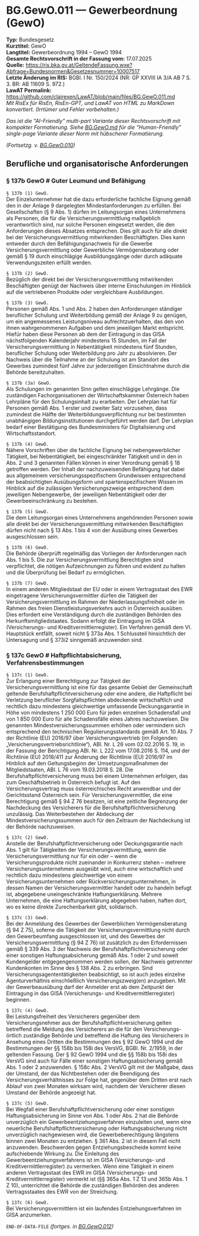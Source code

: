 # BG.GewO.011 — Gewerbeordnung (GewO)
**Typ:** Bundesgesetz  
**Kurztitel:** GewO  
**Langtitel:** Gewerbeordnung 1994 – GewO 1994  
**Gesamte Rechtsvorschrift in der Fassung vom:** 17.07.2025  
**Quelle:** https://ris.bka.gv.at/GeltendeFassung.wxe?Abfrage=Bundesnormen&Gesetzesnummer=10007517  
**Letzte Änderung im RIS:** BGBl. I Nr. 150/2024 (NR: GP XXVIII IA 3/A AB 7 S. 3. BR: AB 11609 S. 972.)  
**LawAT Permalink:** https://github.com/clairexen/LawAT/blob/main/files/BG.GewO.011.md  
*Mit RisEx für RisEn, RisEn-GPT, und LawAT von HTML zu MarkDown konvertiert. (Irrtümer und Fehler vorbehalten.)*

*Das ist die "AI-Friendly" multi-part Variante dieser Rechtsvorschrift mit kompakter Formatierung. Siehe [BG.GewO.md](BG.GewO.md) für die "Human-Friendly" single-page Variante dieser Norm mit hübscherer Formatierung.*

*(Fortsetzg. v. [BG.GewO.010](BG.GewO.010.md))*

## Berufliche und organisatorische Anforderungen

### § 137b GewO # Guter Leumund und Befähigung

`§ 137b (1) GewO.`  
Der Einzelunternehmer hat die dazu erforderliche fachliche Eignung gemäß den in der Anlage 9 dargelegten Mindestanforderungen zu erfüllen. Bei Gesellschaften (§ 9 Abs. 1) dürfen im Leitungsorgan eines Unternehmens als Personen, die für die Versicherungsvermittlung maßgeblich verantwortlich sind, nur solche Personen eingesetzt werden, die den Anforderungen dieses Absatzes entsprechen. Dies gilt auch für alle direkt bei der Versicherungsvermittlung mitwirkenden Beschäftigten. Dies kann entweder durch den Befähigungsnachweis für die Gewerbe Versicherungsvermittlung oder Gewerbliche Vermögensberatung oder gemäß § 19 durch einschlägige Ausbildungsgänge oder durch adäquate Verwendungszeiten erfüllt werden.

`§ 137b (2) GewO.`  
Bezüglich der direkt bei der Versicherungsvermittlung mitwirkenden Beschäftigten genügt der Nachweis über interne Einschulungen im Hinblick auf die vertriebenen Produkte oder vergleichbare Ausbildungen.

`§ 137b (3) GewO.`  
Personen gemäß Abs. 1 und Abs. 2 haben den Anforderungen ständiger beruflicher Schulung und Weiterbildung gemäß der Anlage 9 zu genügen, um ein angemessenes Leistungsniveau aufrechtzuerhalten, das den von ihnen wahrgenommenen Aufgaben und dem jeweiligen Markt entspricht. Hiefür haben diese Personen ab dem der Eintragung in das GISA nächstfolgenden Kalenderjahr mindestens 15 Stunden, im Fall der Versicherungsvermittlung in Nebentätigkeit mindestens fünf Stunden, beruflicher Schulung oder Weiterbildung pro Jahr zu absolvieren. Der Nachweis über die Teilnahme an der Schulung ist am Standort des Gewerbes zumindest fünf Jahre zur jederzeitigen Einsichtnahme durch die Behörde bereitzuhalten.

`§ 137b (3a) GewO.`  
Als Schulungen im genannten Sinn gelten einschlägige Lehrgänge. Die zuständigen Fachorganisationen der Wirtschaftskammer Österreich haben Lehrpläne für den Schulungsinhalt zu erarbeiten. Der Lehrplan hat für Personen gemäß Abs. 1 erster und zweiter Satz vorzusehen, dass zumindest die Hälfte der Weiterbildungsverpflichtung nur bei bestimmten unabhängigen Bildungsinstitutionen durchgeführt werden darf. Der Lehrplan bedarf einer Bestätigung des Bundesministers für Digitalisierung und Wirtschaftsstandort.

`§ 137b (4) GewO.`  
Nähere Vorschriften über die fachliche Eignung bei nebengewerblicher Tätigkeit, bei Nebentätigkeit, bei eingeschränkter Tätigkeit und in den in Abs. 2 und 3 genannten Fällen können in einer Verordnung gemäß § 18 getroffen werden. Der Inhalt der nachzuweisenden Befähigung hat dabei aus allgemeinem versicherungsspezifischem Grundwissen entsprechend der beabsichtigten Ausübungsform und spartenspezifischem Wissen im Hinblick auf die zulässigen Versicherungszweige entsprechend dem jeweiligen Nebengewerbe, der jeweiligen Nebentätigkeit oder der Gewerbeeinschränkung zu bestehen.

`§ 137b (5) GewO.`  
Die dem Leitungsorgan eines Unternehmens angehörenden Personen sowie alle direkt bei der Versicherungsvermittlung mitwirkenden Beschäftigten dürfen nicht nach § 13 Abs. 1 bis 4 von der Ausübung eines Gewerbes ausgeschlossen sein.

`§ 137b (6) GewO.`  
Die Behörde überprüft regelmäßig das Vorliegen der Anforderungen nach Abs. 1 bis 5. Die zur Versicherungsvermittlung Berechtigten sind verpflichtet, die nötigen Aufzeichnungen zu führen und evident zu halten und die Überprüfung bei Bedarf zu ermöglichen.

`§ 137b (7) GewO.`  
In einem anderen Mitgliedstaat der EU oder in einem Vertragsstaat des EWR eingetragene Versicherungsvermittler dürfen die Tätigkeit der Versicherungsvermittlung im Rahmen der Niederlassungsfreiheit oder im Rahmen des freien Dienstleistungsverkehrs auch in Österreich ausüben. Dies erfordert eine Verständigung durch die zuständigen Behörden des Herkunftsmitgliedstaates. Sodann erfolgt die Eintragung im GISA (Versicherungs- und Kreditvermittlerregister). Ein Verfahren gemäß dem VI. Hauptstück entfällt, soweit nicht § 373a Abs. 1 Schlussteil hinsichtlich der Untersagung und § 373i2 sinngemäß anzuwenden sind.

### § 137c GewO # Haftpflichtabsicherung, Verfahrensbestimmungen

`§ 137c (1) GewO.`  
Zur Erlangung einer Berechtigung zur Tätigkeit der Versicherungsvermittlung ist eine für das gesamte Gebiet der Gemeinschaft geltende Berufshaftpflichtversicherung oder eine andere, die Haftpflicht bei Verletzung beruflicher Sorgfaltspflichten abdeckende wirtschaftlich und rechtlich dazu mindestens gleichwertige umfassende Deckungsgarantie in Höhe von mindestens 1 250 000 Euro für jeden einzelnen Schadensfall und von 1 850 000 Euro für alle Schadensfälle eines Jahres nachzuweisen. Die genannten Mindestversicherungssummen erhöhen oder vermindern sich entsprechend den technischen Regulierungsstandards gemäß Art. 10 Abs. 7 der Richtlinie (EU) 2016/97 über Versicherungsvertrieb (im Folgenden: „Versicherungsvertriebsrichtlinie“), ABl. Nr. L 26 vom 02.02.2016 S. 19, in der Fassung der Berichtigung ABl. Nr. L 222 vom 17.08.2016 S. 114, und der Richtlinie (EU) 2018/411 zur Änderung der Richtlinie (EU) 2016/97 im Hinblick auf den Geltungsbeginn der Umsetzungsmaßnahmen der Mitgliedstaaten, ABl. L 76 vom 19.03.2018 S. 28. Die Berufshaftpflichtversicherung muss bei einem Unternehmen erfolgen, das zum Geschäftsbetrieb in Österreich befugt ist. Auf den Versicherungsvertrag muss österreichisches Recht anwendbar und der Gerichtsstand Österreich sein. Für Versicherungsvermittler, die eine Berechtigung gemäß § 94 Z 76 besitzen, ist eine zeitliche Begrenzung der Nachdeckung des Versicherers für die Berufshaftpflichtversicherung unzulässig. Das Weiterbestehen der Abdeckung der Mindestversicherungssummen auch für den Zeitraum der Nachdeckung ist der Behörde nachzuweisen.

`§ 137c (2) GewO.`  
Anstelle der Berufshaftpflichtversicherung oder Deckungsgarantie nach Abs. 1 gilt für Tätigkeiten der Versicherungsvermittlung, wenn die Versicherungsvermittlung nur für ein oder – wenn die Versicherungsprodukte nicht zueinander in Konkurrenz stehen – mehrere Versicherungsunternehmen ausgeübt wird, auch eine wirtschaftlich und rechtlich dazu mindestens gleichwertige von einem Versicherungsunternehmen oder Rückversicherungsunternehmen, in dessen Namen der Versicherungsvermittler handelt oder zu handeln befugt ist, abgegebene uneingeschränkte Haftungserklärung. Mehrere Unternehmen, die eine Haftungserklärung abgegeben haben, haften dort, wo es keine direkte Zurechenbarkeit gibt, solidarisch.

`§ 137c (3) GewO.`  
Bei der Anmeldung des Gewerbes der Gewerblichen Vermögensberatung (§ 94 Z 75), soferne die Tätigkeit der Versicherungsvermittlung nicht durch den Gewerbeumfang ausgeschlossen ist, und des Gewerbes der Versicherungsvermittlung (§ 94 Z 76) ist zusätzlich zu den Erfordernissen gemäß § 339 Abs. 3 der Nachweis der Berufshaftpflichtversicherung oder einer sonstigen Haftungsabsicherung gemäß Abs. 1 oder 2 und soweit Kundengelder entgegengenommen werden sollen, der Nachweis getrennter Kundenkonten im Sinne des § 138 Abs. 2 zu erbringen. Sind Versicherungsagententätigkeiten beabsichtigt, so ist auch jedes einzelne Agenturverhältnis einschließlich Versicherungszweig(en) anzugeben. Mit der Gewerbeausübung darf der Anmelder erst ab dem Zeitpunkt der Eintragung in das GISA (Versicherungs- und Kreditvermittlerregister) beginnen.

`§ 137c (4) GewO.`  
Bei Leistungsfreiheit des Versicherers gegenüber dem Versicherungsnehmer aus der Berufshaftpflichtversicherung gelten betreffend die Meldung des Versicherers an die für den Versicherungs- örtlich zuständige Behörde und betreffend die Haftung des Versicherers in Ansehung eines Dritten die Bestimmungen des § 92 GewO 1994 und die Bestimmungen der §§ 158b bis 158i des VersVG, BGBl. Nr. 2/1959, in der geltenden Fassung. Der § 92 GewO 1994 und die §§ 158b bis 158i des VersVG sind auch für Fälle einer sonstigen Haftungsabsicherung gemäß Abs. 1 oder 2 anzuwenden. § 158c Abs. 2 VersVG gilt mit der Maßgabe, dass der Umstand, der das Nichtbestehen oder die Beendigung des Versicherungsverhältnisses zur Folge hat, gegenüber dem Dritten erst nach Ablauf von zwei Monaten wirksam wird, nachdem der Versicherer diesen Umstand der Behörde angezeigt hat.

`§ 137c (5) GewO.`  
Bei Wegfall einer Berufshaftpflichtversicherung oder einer sonstigen Haftungsabsicherung im Sinne von Abs. 1 oder Abs. 2 hat die Behörde unverzüglich ein Gewerbeentziehungsverfahren einzuleiten und, wenn eine neuerliche Berufshaftpflichtversicherung oder Haftungsabsicherung nicht unverzüglich nachgewiesen wird, die Gewerbeberechtigung längstens binnen zwei Monaten zu entziehen. § 361 Abs. 2 ist in diesem Fall nicht anzuwenden. Beschwerden gegen Entziehungsbescheide kommt keine aufschiebende Wirkung zu. Die Einleitung des Gewerbeentziehungsverfahrens ist im GISA (Versicherungs- und Kreditvermittlerregister) zu vermerken. Wenn eine Tätigkeit in einem anderen Vertragsstaat des EWR im GISA (Versicherungs- und Kreditvermittlerregister) vermerkt ist (§§ 365a Abs. 1 Z 13 und 365b Abs. 1 Z 10), unterrichtet die Behörde die zuständigen Behörden des anderen Vertragsstaates des EWR von der Streichung.

`§ 137c (6) GewO.`  
Bei Versicherungsvermittlern ist ein laufendes Entziehungsverfahren im GISA anzumerken.

`END-OF-DATA-FILE` *(fortges. in [BG.GewO.012](BG.GewO.012.md))*
